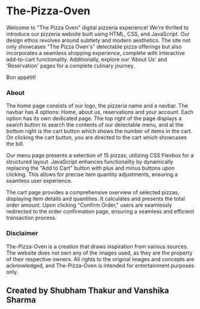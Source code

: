 # The-Pizza-Oven
Welcome to "The Pizza Oven" digital pizzeria experience! We're thrilled to introduce our pizzeria website built using HTML, CSS, and JavaScript. Our design ethos revolves around subtlety and modern aesthetics. The site not only showcases "The Pizza Oven's" delectable pizza offerings but also incorporates a seamless shopping experience, complete with interactive add-to-cart functionality. Additionally, explore our 'About Us' and 'Reservation' pages for a complete culinary journey. 

Bon appétit!

### About
The home page consists of our logo, the pizzeria name and a navbar. The navbar has 4 options: Home, about us, reservations and your account. Each option has its own dedicated page. The top right of the page displays a search button to search the contents of our delectable menu, and at the bottom right is the cart button which shows the number of items in the cart. On clicking the cart button, you are directed to the cart which showcases the bill.

Our menu page presents a selection of 15 pizzas, utilizing CSS Flexbox for a structured layout. JavaScript enhances functionality by dynamically replacing the "Add to Cart" button with plus and minus buttons upon clicking. This allows for precise item quantity adjustments, ensuring a seamless user experience.

The cart page provides a comprehensive overview of selected pizzas, displaying item details and quantities. It calculates and presents the total order amount. Upon clicking "Confirm Order," users are seamlessly redirected to the order confirmation page, ensuring a seamless and efficient transaction process.


### Disclaimer
The-Pizza-Oven is a creation that draws inspiration from various sources. The website does not own any of the images used, as they are the property of their respective owners. All rights to the original images and concepts are acknowledged, and The-Pizza-Oven is intended for entertainment purposes only.

## Created by Shubham Thakur and Vanshika Sharma
